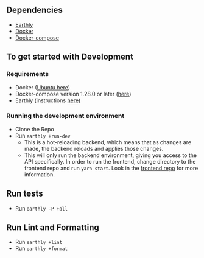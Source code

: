 ## Dependencies
- [Earthly](https://earthly.dev/get-earthly)
- [Docker](https://docs.docker.com/engine/install/)
- [Docker-compose](https://docs.docker.com/compose/install/)


## To get started with Development
### Requirements
- Docker ([Ubuntu here](https://docs.docker.com/engine/install/ubuntu/))
- Docker-compose version 1.28.0 or later ([here](https://docs.docker.com/compose/install/))
- Earthly (instructions [here](https://earthly.dev/get-earthly))
### Running the development environment
- Clone the Repo
- Run `earthly +run-dev`
  - This is a hot-reloading backend, which means that as changes are made, the backend
reloads and applies those changes.
  - This will only run the backend environment, giving you access to the API specifically. In order to run the frontend, change directory to the frontend repo and run `yarn start`. Look in the [frontend repo](https://code.il2.dso.mil/platform-one/products/gvsc/sec/dsdp/frontend) for more information. 
## Run tests
- Run `earthly -P +all`

## Run Lint and Formatting
- Run `earthly +lint`
- Run `earthly +format`
